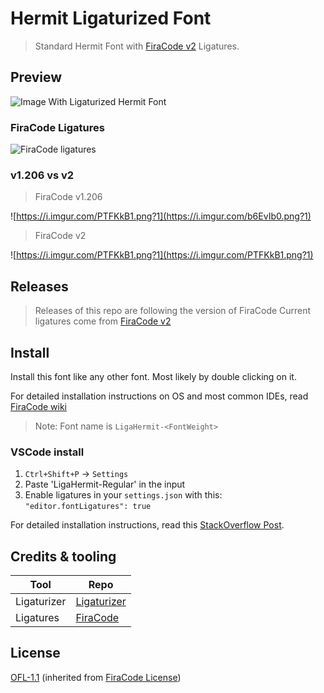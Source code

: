 # Hermit Ligaturized Font

> Standard Hermit Font with [FiraCode v2](https://github.com/tonsky/FiraCode) Ligatures.

## Preview

![Image With Ligaturized Hermit Font](https://user-images.githubusercontent.com/63039748/113602087-cc628400-965f-11eb-82b3-ce1748c75de6.png)

### FiraCode Ligatures

![FiraCode ligatures](https://user-images.githubusercontent.com/285292/64554512-3e6bcd80-d344-11e9-83f7-265854b88646.png)

### v1.206 vs v2

> FiraCode v1.206

![https://i.imgur.com/PTFKkB1.png?1](https://i.imgur.com/b6EvIb0.png?1)

> FiraCode v2

![https://i.imgur.com/PTFKkB1.png?1](https://i.imgur.com/PTFKkB1.png?1)

## Releases

> Releases of this repo are following the version of FiraCode
> Current ligatures come from [FiraCode v2](https://github.com/tonsky/FiraCode/releases/tag/2)

## Install

Install this font like any other font. Most likely by double clicking on it.

For detailed installation instructions on OS and most common IDEs, read [FiraCode wiki](https://github.com/tonsky/FiraCode/wiki)

> Note: Font name is `LigaHermit-<FontWeight>`

### VSCode install

1. `Ctrl+Shift+P` -> `Settings`
2. Paste 'LigaHermit-Regular' in the input
3. Enable ligatures in your `settings.json` with this: `"editor.fontLigatures": true`

For detailed installation instructions, read this [StackOverflow Post](https://stackoverflow.com/a/57750454).

## Credits & tooling

| Tool        | Repo                                                    |
| ----------- | ------------------------------------------------------- |
| Ligaturizer | [Ligaturizer](https://github.com/ToxicFrog/Ligaturizer) |
| Ligatures   | [FiraCode](https://github.com/tonsky/FiraCode/)         |

## License

[OFL-1.1](https://opensource.org/licenses/OFL-1.1) (inherited from [FiraCode License](https://github.com/tonsky/FiraCode/blob/master/LICENSE))
